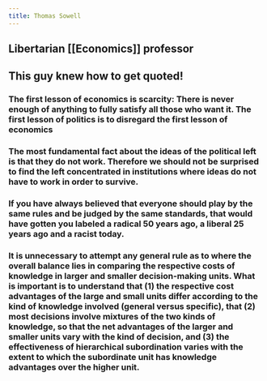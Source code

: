 ```yaml
---
title: Thomas Sowell
---
```


## Libertarian [[Economics]] professor

## This guy knew how to get quoted!
### The first lesson of economics is scarcity: There is never enough of anything to fully satisfy all those who want it. The first lesson of politics is to disregard the first lesson of economics

### The most fundamental fact about the ideas of the political left is that they do not work. Therefore we should not be surprised to find the left concentrated in institutions where ideas do not have to work in order to survive.

### If you have always believed that everyone should play by the same rules and be judged by the same standards, that would have gotten you labeled a radical 50 years ago, a liberal 25 years ago and a racist today.

### It is unnecessary to attempt any general rule as to where the overall balance lies in comparing the respective costs of knowledge in larger and smaller decision-making units. What is important is to understand that (1) the respective cost advantages of the large and small units differ according to the kind of knowledge involved (general versus specific), that (2) most decisions involve mixtures of the two kinds of knowledge, so that the net advantages of the larger and smaller units vary with the kind of decision, and (3) the effectiveness of hierarchical subordination varies with the extent to which the subordinate unit has knowledge advantages over the higher unit.
